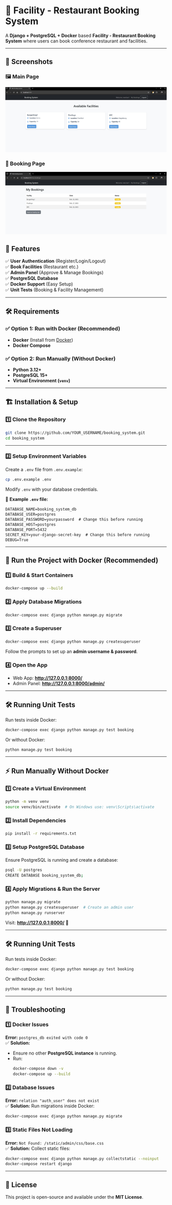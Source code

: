 # 🏨 Facility - Restaurant Booking System

A **Django + PostgreSQL + Docker** based **Facility - Restaurant Booking System** where users can book conference restaurant and facilities.

---

## 📸 Screenshots

### 🖼️ Main Page
![Main Page](ssmain.jpg)

### 📅 Booking Page
![Booking Page](ssBookings.jpg)



## 🚀 Features
✅ **User Authentication** (Register/Login/Logout)  
✅ **Book Facilities** (Restaurant etc.)  
✅ **Admin Panel** (Approve & Manage Bookings)  
✅ **PostgreSQL Database**  
✅ **Docker Support** (Easy Setup)  
✅ **Unit Tests** (Booking & Facility Management)  

---

## 🛠️ Requirements

### ✅ **Option 1: Run with Docker (Recommended)**
- **Docker** (Install from [Docker](https://www.docker.com/))
- **Docker Compose**

### ✅ **Option 2: Run Manually (Without Docker)**
- **Python 3.12+**
- **PostgreSQL 15+**
- **Virtual Environment (`venv`)**

---

## 🏗️ Installation & Setup

### **1️⃣ Clone the Repository**
```sh
git clone https://github.com/YOUR_USERNAME/booking_system.git
cd booking_system
```

---

### **2️⃣ Setup Environment Variables**
Create a `.env` file from `.env.example`:
```sh
cp .env.example .env
```
Modify `.env` with your database credentials.

📄 **Example `.env` file:**
```env
DATABASE_NAME=booking_system_db
DATABASE_USER=postgres
DATABASE_PASSWORD=yourpassword  # Change this before running
DATABASE_HOST=postgres
DATABASE_PORT=5432
SECRET_KEY=your-django-secret-key  # Change this before running
DEBUG=True
```

---

## 🐳 **Run the Project with Docker (Recommended)**

### **1️⃣ Build & Start Containers**
```sh
docker-compose up --build
```

### **2️⃣ Apply Database Migrations**
```sh
docker-compose exec django python manage.py migrate
```

### **3️⃣ Create a Superuser**
```sh
docker-compose exec django python manage.py createsuperuser
```
Follow the prompts to set up an **admin username & password**.

### **4️⃣ Open the App**
- Web App: **http://127.0.0.1:8000/**  
- Admin Panel: **http://127.0.0.1:8000/admin/**  

---



## 🛠 Running Unit Tests
Run tests inside Docker:
```sh
docker-compose exec django python manage.py test booking
```
Or without Docker:
```sh
python manage.py test booking
```

---

## ⚡ **Run Manually Without Docker**

### **1️⃣ Create a Virtual Environment**
```sh
python -m venv venv
source venv/bin/activate  # On Windows use: venv\Scripts\activate
```

### **2️⃣ Install Dependencies**
```sh
pip install -r requirements.txt
```

### **3️⃣ Setup PostgreSQL Database**
Ensure PostgreSQL is running and create a database:
```sh
psql -U postgres
CREATE DATABASE booking_system_db;
```

### **4️⃣ Apply Migrations & Run the Server**
```sh
python manage.py migrate
python manage.py createsuperuser  # Create an admin user
python manage.py runserver
```
Visit: **http://127.0.0.1:8000/** 🚀  

---

## 🛠 Running Unit Tests
Run tests inside Docker:
```sh
docker-compose exec django python manage.py test booking
```
Or without Docker:
```sh
python manage.py test booking
```

---


## 🔧 **Troubleshooting**

### 1️⃣ **Docker Issues**
**Error:** `postgres_db exited with code 0`  
✅ **Solution:**  
- Ensure no other **PostgreSQL instance** is running.
- Run:
  ```sh
  docker-compose down -v
  docker-compose up --build
  ```

### 2️⃣ **Database Issues**
**Error:** `relation "auth_user" does not exist`  
✅ **Solution:** Run migrations inside Docker:
```sh
docker-compose exec django python manage.py migrate
```

### 3️⃣ **Static Files Not Loading**
**Error:** `Not Found: /static/admin/css/base.css`  
✅ **Solution:** Collect static files:
```sh
docker-compose exec django python manage.py collectstatic --noinput
docker-compose restart django
```

---

## 📜 **License**
This project is open-source and available under the **MIT License**.
```

